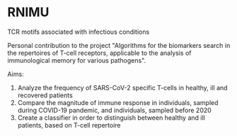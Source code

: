 # RNIMU
TCR motifs associated with infectious conditions

Personal contribution to the project "Algorithms for the biomarkers search in the repertoires of T-cell receptors, 
applicable to the analysis of immunological memory for various pathogens".

Aims:

1. Analyze the frequency of SARS-CoV-2 specific T-cells in healthy, ill and recovered patients
2. Compare the magnitude of immune response in individuals, sampled during COVID-19 pandemic, and individuals, sampled before 2020
3. Create a classifier in order to distinguish between healthy and ill patients, based on T-cell repertoire
